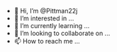 - 👋 Hi, I’m @Pittman22j
- 👀 I’m interested in ...
- 🌱 I’m currently learning ...
- 💞️ I’m looking to collaborate on ...
- 📫 How to reach me ...

<!---
Pittman22j/Pittman22j is a ✨ special ✨ repository because its `README.md` (this file) appears on your GitHub profile.
You can click the Preview link to take a look at your changes.
--->

